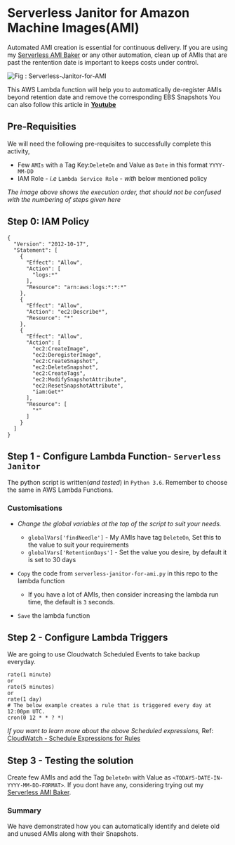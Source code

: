 # Serverless Janitor for Amazon Machine Images(AMI)
Automated AMI creation is essential for continuous delivery. If you are using my [Serverless AMI Baker](https://github.com/miztiik/Serverless-AMI-Baker/blob/master/README.MD) or any other automation, clean up of AMIs that are past the rentention date is important to keeps costs under control.

![Fig : Serverless-Janitor-for-AMI](https://raw.githubusercontent.com/miztiik/serverless-janitor-for-ami/master/images/serverless-janitor-for-ami.png)

This AWS Lambda function will help you to automatically de-register AMIs beyond retention date and remove the corresponding EBS Snapshots
You can also follow this article in **[Youtube]()**

## Pre-Requisities
We will need the following pre-requisites to successfully complete this activity,
- Few `AMIs` with a Tag Key:`DeleteOn` and Value as `Date` in this format `YYYY-MM-DD`
- IAM Role - _i.e_ `Lambda Service Role` - _with_ below mentioned policy

_The image above shows the execution order, that should not be confused with the numbering of steps given here_

## Step 0: IAM Policy
```
{
  "Version": "2012-10-17",
  "Statement": [
    {
      "Effect": "Allow",
      "Action": [
        "logs:*"
      ],
      "Resource": "arn:aws:logs:*:*:*"
    },
    {
      "Effect": "Allow",
      "Action": "ec2:Describe*",
      "Resource": "*"
    },
    {
      "Effect": "Allow",
      "Action": [
        "ec2:CreateImage",
        "ec2:DeregisterImage",
        "ec2:CreateSnapshot",
        "ec2:DeleteSnapshot",
        "ec2:CreateTags",
        "ec2:ModifySnapshotAttribute",
        "ec2:ResetSnapshotAttribute",
        "iam:Get*"
      ],
      "Resource": [
        "*"
      ]
    }
  ]
}
```

## Step 1 - Configure Lambda Function- `Serverless Janitor`
The python script is written(_and tested_) in `Python 3.6`. Remember to choose the same in AWS Lambda Functions.

### Customisations
- _Change the global variables at the top of the script to suit your needs._
  - `globalVars['findNeedle']` - My AMIs have tag `DeleteOn`, Set this to the value to suit your requirements
  - `globalVars['RetentionDays']` - Set the value you desire, by default it is set to 30 days

- `Copy` the code from `serverless-janitor-for-ami.py` in this repo to the lambda function
  - If you have a lot of AMIs, then consider increasing the lambda run time, the default is `3` seconds.
 - `Save` the lambda function


## Step 2 - Configure Lambda Triggers
We are going to use Cloudwatch Scheduled Events to take backup everyday.
```
rate(1 minute)
or
rate(5 minutes)
or
rate(1 day)
# The below example creates a rule that is triggered every day at 12:00pm UTC.
cron(0 12 * * ? *)
```
_If you want to learn more about the above Scheduled expressions,_ Ref: [CloudWatch - Schedule Expressions for Rules](http://docs.aws.amazon.com/AmazonCloudWatch/latest/events/ScheduledEvents.html#RateExpressions)

## Step 3 - Testing the solution
Create few AMIs and add the Tag `DeleteOn` with Value as `<TODAYS-DATE-IN-YYYY-MM-DD-FORMAT>`.
If you dont have any, considering trying out my [Serverless AMI Baker](https://github.com/miztiik/Serverless-AMI-Baker/blob/master/README.MD).

### Summary
We have demonstrated how you can automatically identify and delete old and unused AMIs along with their Snapshots.
